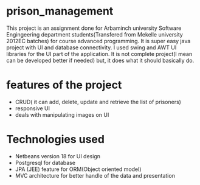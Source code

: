 # prison_management

This project is an assignment done for Arbaminch university Software Engingeering department students(Transfered from Mekelle university 2012EC batches) for course advanced programming. It is super easy java project with UI and database connectivity. I used swing and AWT UI libraries for the UI part of the application. It is not complete project(I mean can be developed better if needed) but, it does what it should basically do.

# features of the project
- CRUD( it can add, delete, update and retrieve the list of prisoners)
- responsive UI
- deals with manipulating images on UI

# Technologies used
- Netbeans version 18 for UI design
- Postgresql for database
- JPA (JEE) feature for ORM(Object oriented model)
- MVC architecture for better handle of the data and presentation
